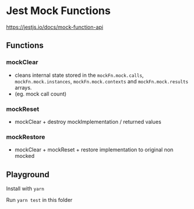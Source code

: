 # Jest Mock Functions

https://jestjs.io/docs/mock-function-api

## Functions

### mockClear

- cleans internal state stored in the `mockFn.mock.calls`, `mockFn.mock.instances`, `mockFn.mock.contexts` and `mockFn.mock.results` arrays.
- (eg. mock call count)

### mockReset

- mockClear + destroy mockImplementation / returned values

### mockRestore

- mockClear + mockReset + restore implementation to original non mocked

## Playground

Install with `yarn`

Run `yarn test` in this folder
